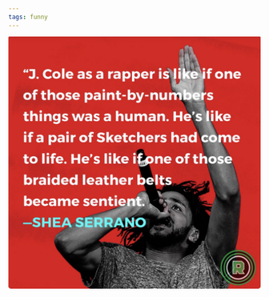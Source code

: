```yaml
---
tags: funny
---
```



![jcole](https://raw.githubusercontent.com/muneer78/muneer78.github.io/master/images/jcole.png)



